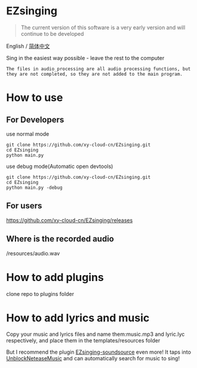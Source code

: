 # EZsinging

> The current version of this software is a very early version and will continue to be developed

English / [简体中文](https://github.com/xy-cloud-cn/EZsinging/blob/main/README_zh_hans.md)

Sing in the easiest way possible - leave the rest to the computer

`The files in audio_processing are all audio processing functions, but they are not completed, so they are not added to the main program.`

# How to use

## For Developers

use normal mode

    git clone https://github.com/xy-cloud-cn/EZsinging.git
    cd EZsinging
    python main.py

use debug mode(Automatic open devtools)

    git clone https://github.com/xy-cloud-cn/EZsinging.git
    cd EZsinging
    python main.py -debug

## For users

https://github.com/xy-cloud-cn/EZsinging/releases

## Where is the recorded audio

/resources/audio.wav

# How to add plugins

clone repo to plugins folder

# How to add lyrics and music

Copy your music and lyrics files and name them:music.mp3 and lyric.lyc respectively, and place them in the templates/resources folder

But I recommend the plugin [EZsinging-soundsource](https://github.com/xy-cloud-cn/EZsinging-soundsource) even more! It taps into [UnblockNeteaseMusic](https://github.com/UnblockNeteaseMusic) and can automatically search for music to sing!
